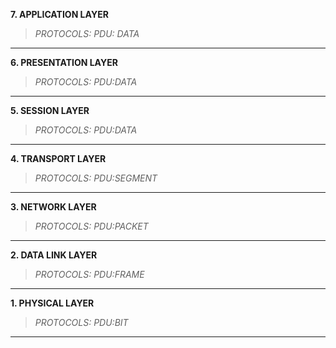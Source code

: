 __7. APPLICATION LAYER__
> *PROTOCOLS:*
> *PDU: DATA* 
***
__6. PRESENTATION LAYER__
> *PROTOCOLS:*
> *PDU:DATA* 
***
__5. SESSION LAYER__
> *PROTOCOLS:*
> *PDU:DATA*
***
__4. TRANSPORT LAYER__
> *PROTOCOLS:*
> *PDU:SEGMENT* 
***
__3. NETWORK LAYER__
> *PROTOCOLS:*
> *PDU:PACKET* 
***
__2. DATA LINK LAYER__
> *PROTOCOLS:*
> *PDU:FRAME* 
***
__1. PHYSICAL LAYER__
> *PROTOCOLS:*
> *PDU:BIT* 
***
